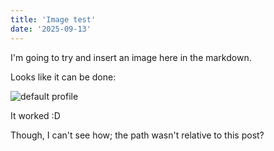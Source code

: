 ```yaml
---
title: 'Image test'
date: '2025-09-13'
---
```


I'm going to try and insert an image here in the markdown.

Looks like it can be done:

![default profile](/images/profile.jpg "here it is!")

It worked :D

Though, I can't see how; the path wasn't relative to this post?